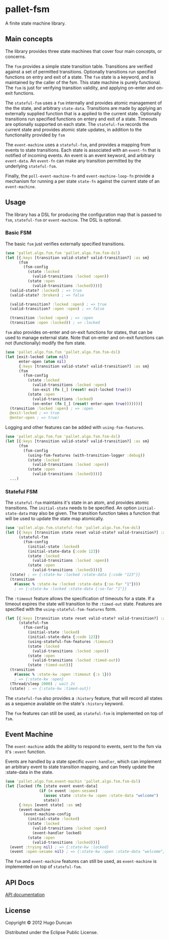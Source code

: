 # pallet-fsm

A finite state machine library.

## Main concepts

The library provides three state machines that cover four main concepts, or
concerns.

The `fsm` provides a simple state transition table. Transitions are verified
against a set of permitted transitions. Optionally transitions run specified
functions on entry and exit of a state. The `fsm` state is a keyword, and is
maintained by the caller of the fsm. This state machine is purely functional.
The `fsm` is just for verifying transition validity, and applying on-enter and
on-exit functions.

The `stateful-fsm` uses a `fsm` internally and provides atomic management of the
the state, and arbitrary `state-data`. Transitions are made by applying an
externally supplied function that is a applied to the current state. Optionally
transitions run specified functions on entery and exit of a state. Timeouts are
optionally supported on each state. The `stateful-fsm` records the current state
and provides atomic state updates, in addition to the functionality provided by
`fsm`

The `event-machine` uses a `stateful-fsm`, and provides a mapping from events to
state transitions. Each state is associated with an `event-fn` that is notified
of incoming events. An event is an event keyword, and arbitrary `event-data`. An
`event-fn` can make any transition permitted by the underlying `stateful-fsm`.

Finally, the `poll-event-machine-fn` and `event-machine-loop-fn` provide a
mechanism for running a per state `state-fn` against the current state of an
`event-machine`.

## Usage

The library has a DSL for producing the configuration map that is passed to
`fsm`, `stateful-fsm` or `event-machine`. The DSL is optional.

### Basic FSM
The basic `fsm` just verifies externally specified transitions.

```clj
(use 'pallet.algo.fsm.fsm 'pallet.algo.fsm.fsm-dsl)
(let [{:keys [transition valid-state? valid-transition?] :as sm}
      (fsm
        (fsm-config
          (state :locked
            (valid-transitions :locked :open))
          (state :open
            (valid-transitions :locked))))]
  (valid-state? :locked) ; => true
  (valid-state? :broken) ; => false

  (valid-transition? :locked :open) ; => true
  (valid-transition? :open :open) ; => false

  (transition :locked :open) ; => :open
  (transition :open :locked)) ; => :locked
```

`fsm` also provides on-enter and on-exit functions for states, that can be used
to manage external state. Note that on-enter and on-exit functions can not
(functionally) modify the fsm state.

```clj
(use 'pallet.algo.fsm.fsm 'pallet.algo.fsm.fsm-dsl)
(let [exit-locked (atom nil)
      enter-open (atom nil)
      {:keys [transition valid-state? valid-transition?] :as sm}
      (fsm
        (fsm-config
          (state :locked
            (valid-transitions :locked :open)
            (on-exit (fn [_] (reset! exit-locked true)))
          (state :open
            (valid-transitions :locked)
            (on-enter (fn [_] (reset! enter-open true)))))))]
  (transition :locked :open) ; => :open
  @exit-locked ; => true
  @enter-open ; => true)
```

Logging and other features can be added with `using-fsm-features`.

```clj
(use 'pallet.algo.fsm.fsm 'pallet.algo.fsm.fsm-dsl)
(let [{:keys [transition valid-state? valid-transition?] :as sm}
      (fsm
        (fsm-config
          (using-fsm-features (with-transition-logger :debug))
          (state :locked
            (valid-transitions :locked :open))
          (state :open
            (valid-transitions :locked))))]
  ...)
```

### Stateful FSM

The `stateful-fsm` maintains it's state in an atom, and provides atomic
transitions. The `initial-state` needs to be specified. An option
`initial-state-data` may also be given. The transition function takes
a function that will be used to update the state map atomically.

```clj
(use 'pallet.algo.fsm.stateful-fsm 'pallet.algo.fsm.fsm-dsl)
(let [{:keys [transition state reset valid-state? valid-transition?] :as sm}
      (stateful-fsm
        (fsm-config
          (initial-state :locked)
          (initial-state-data {:code 123})
          (state :locked
            (valid-transitions :locked :open))
          (state :open
            (valid-transitions :locked))))]
  (state) ; => {:state-kw :locked :state-data {:code "123"}}
  (transition
    #(assoc % :state-kw :locked :state-data {:so-far "1"})))
    ; => {:state-kw :locked :state-data {:so-far "1"}}
```

The `:timeout` feature allows the specification of timeouts for a state. If a
timeout expires the state will transition to the `:timed-out` state. Features
are specified with the `using-stateful-fsm-features` form.

```clj
(let [{:keys [transition state reset valid-state? valid-transition?] :as sm}
      (stateful-fsm
        (fsm-config
          (initial-state :locked)
          (initial-state-data {:code 123})
          (using-stateful-fsm-features :timeout)
          (state :locked
            (valid-transitions :locked :open))
          (state :open
            (valid-transitions :locked :timed-out))
          (state :timed-out))]
  (transition
    #(assoc % :state-kw :open :timeout {:s 1}))
    ; => {:state-kw :open}
  (Thread/sleep 2000) ; wait 2s
  (state) ; => {:state-kw :timed-out})
```

The `stateful-fsm` also provides a `:history` feature, that will record all
states as a sequence available on the state's `:history` keyword.

The `fsm` features can still be used, as `stateful-fsm` is implemented on top of
`fsm`.

## Event Machine

The `event-machine` adds the ability to respond to events, sent to the fsm via
it's `:event` function.

Events are handled by a state specific `event-handler`, which can implement an
arbitrary event to state transition mapping, and can freely update the
:state-data in the state.

```clj
(use 'pallet.algo.fsm.event-machin 'pallet.algo.fsm.fsm-dsl)
(let [locked (fn [state event event-data]
               (if (= event :open-sesame)
                 (assoc state :state-kw :open :state-data "welcome")
                 state))
      {:keys [event state] :as sm}
      (event-machine
        (event-machine-config
          (initial-state :locked)
          (state :locked
            (valid-transitions :locked :open)
            (event-handler locked)
          (state :open
            (valid-transitions :locked)))]
  (event :trying nil) ; => {:state-kw :locked}
  (event :open-sesame nil) ; => {:state-kw :open :state-data "welcome"})
```

The `fsm` and `event-machine` features can still be used, as `event-machine` is
implemented on top of `stateful-fsm`.

## API Docs

[API documentation](http://palletops.com/pallet-fsm/)

## License

Copyright © 2012 Hugo Duncan

Distributed under the Eclipse Public License.
